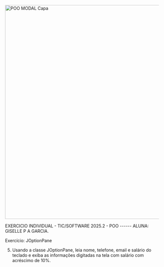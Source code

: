 
<img width="1920" height="700" alt="POO MODAL Capa" src="https://github.com/user-attachments/assets/8931c8ba-77c9-4a4a-892c-d627683af116" />

EXERCICIO INDIVIDUAL - TIC/SOFTWARE 2025.2 - POO ------ ALUNA: GISELLE P A GARCIA. 


  Exercício: JOptionPane 
   
   5) Usando a classe JOptionPane, leia nome, telefone, email e salário do teclado e exiba as
informações digitadas na tela com salário com acréscimo de 10%.

